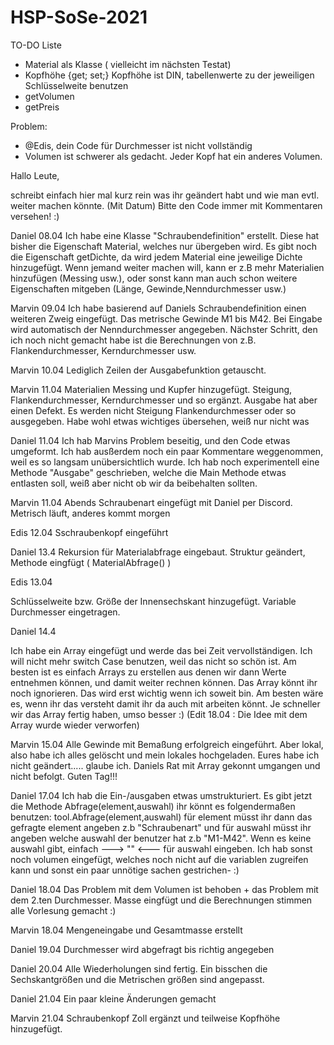 # HSP-SoSe-2021

TO-DO Liste

- Material als Klasse ( vielleicht im nächsten Testat)
- Kopfhöhe {get; set;} Kopfhöhe ist DIN, tabellenwerte zu der jeweiligen Schlüsselweite benutzen
- getVolumen
- getPreis

Problem:
- @Edis, dein Code für Durchmesser ist nicht vollständig
- Volumen ist schwerer als gedacht. Jeder Kopf hat ein anderes Volumen.



Hallo Leute,

schreibt einfach hier mal kurz rein was ihr geändert habt und wie man evtl. weiter machen könnte. (Mit Datum)
Bitte den Code immer mit Kommentaren versehen! :)

Daniel 08.04 
Ich habe eine Klasse "Schraubendefinition" erstellt.
Diese hat bisher die Eigenschaft Material, welches nur übergeben wird. 
Es gibt noch die Eigenschaft getDichte, da wird jedem Material eine jeweilige Dichte hinzugefügt.
Wenn jemand weiter machen will, kann er z.B mehr Materialien hinzufügen (Messing usw.), oder 
sonst kann man auch schon weitere Eigenschaften mitgeben (Länge, Gewinde,Nenndurchmesser usw.)

Marvin 09.04
Ich habe basierend auf Daniels Schraubendefinition einen weiteren Zweig eingefügt. Das metrische Gewinde M1 bis M42.
Bei Eingabe wird automatisch der Nenndurchmesser angegeben. Nächster Schritt, den ich noch nicht gemacht habe ist die Berechnungen von 
z.B. Flankendurchmesser, Kerndurchmesser usw.

Marvin 10.04
Lediglich Zeilen der Ausgabefunktion getauscht.

Marvin 11.04
Materialien Messing und Kupfer hinzugefügt. Steigung, Flankendurchmesser, Kerndurchmesser und so ergänzt. Ausgabe hat aber einen Defekt. 
Es werden nicht Steigung Flankendurchmesser oder so ausgegeben. Habe wohl etwas wichtiges übersehen, weiß nur nicht was

Daniel 11.04 
Ich hab Marvins Problem beseitig, und den Code etwas umgeformt. Ich hab ausßerdem noch ein paar Kommentare weggenommen, weil es so langsam unübersichtlich wurde.
Ich hab noch experimentell eine Methode "Ausgabe" geschrieben, welche die Main Methode etwas entlasten soll, weiß aber nicht ob wir da beibehalten sollten.

Marvin 11.04 Abends
Schraubenart eingefügt mit Daniel per Discord. Metrisch läuft, anderes kommt morgen

Edis 12.04
Sschraubenkopf eingeführt 

Daniel 13.4
Rekursion für Materialabfrage eingebaut.
Struktur geändert, Methode eingfügt ( MaterialAbfrage() ) 

Edis 13.04

Schlüsselweite bzw. Größe der Innensechskant hinzugefügt. Variable Durchmesser eingetragen.

Daniel 14.4

Ich habe ein Array eingefügt und werde das bei Zeit vervollständigen. Ich will nicht mehr switch Case benutzen, weil das nicht so schön ist. Am besten ist es einfach 
Arrays zu erstellen aus denen wir dann Werte entnehmen können, und damit weiter rechnen können.
Das Array könnt ihr noch ignorieren. Das wird erst wichtig wenn ich soweit bin.
Am besten wäre es, wenn ihr das versteht damit ihr da auch mit arbeiten könnt. Je schneller wir das Array fertig haben, umso besser :) 
(Edit 18.04 : Die Idee mit dem Array wurde wieder verworfen)

Marvin 15.04
Alle Gewinde mit Bemaßung erfolgreich eingeführt. Aber lokal, also habe ich alles gelöscht und mein lokales hochgeladen. Eures habe ich nicht geändert.....
glaube ich.
Daniels Rat mit Array gekonnt umgangen und nicht befolgt. Guten Tag!!!

Daniel 17.04
Ich hab die Ein-/ausgaben etwas umstrukturiert. Es gibt jetzt die Methode Abfrage(element,auswahl) ihr könnt es folgendermaßen benutzen:
tool.Abfrage(element,auswahl) für element müsst ihr dann das gefragte element angeben z.b  "Schraubenart" und für auswahl müsst ihr angeben 
welche auswahl der benutzer hat z.b "M1-M42". Wenn es keine auswahl gibt, einfach ---> "" <---  für auswahl eingeben.
Ich hab sonst noch volumen eingefügt, welches noch nicht auf die variablen zugreifen kann und sonst ein paar unnötige sachen gestrichen- :)

Daniel 18.04
Das Problem mit dem Volumen ist behoben + das Problem mit dem 2.ten Durchmesser.
Masse eingfügt und die Berechnungen stimmen alle
Vorlesung gemacht :)

Marvin 18.04
Mengeneingabe und Gesamtmasse erstellt

Daniel 19.04
Durchmesser wird abgefragt bis richtig angegeben

Daniel 20.04
Alle Wiederholungen sind fertig. Ein bisschen die Sechskantgrößen und die Metrischen größen sind angepasst.

Daniel 21.04
Ein paar kleine Änderungen gemacht

Marvin 21.04
Schraubenkopf Zoll ergänzt und teilweise Kopfhöhe hinzugefügt.